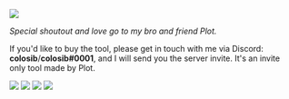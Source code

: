![]([https://i.ibb.co/5G1RnKw/1.png](https://repository-images.githubusercontent.com/524525898/0ddb30d0-84e3-444d-b62a-602e5e980331))

*Special shoutout and love go to my bro and friend Plot.*

If you'd like to buy the tool, please get in touch with me via Discord: **colosib**/**colosib#0001**, and I will send you the server invite. It's an invite only tool made by Plot.

![](https://i.ibb.co/5G1RnKw/1.png)
![](https://i.ibb.co/dGTBKXX/2.png)
![](https://i.ibb.co/CBzCST0/3.png)
![](https://i.ibb.co/2qTcydX/4.png)

